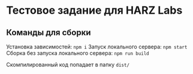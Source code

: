 # Тестовое задание для HARZ Labs

## Команды для сборки
Установка зависимостей: `npm i`
Запуск локального сервера: `npm start`
Сборка без запуска локального сервера: `npm run build`

Скомпилированный код попадает в папку `dist/`

